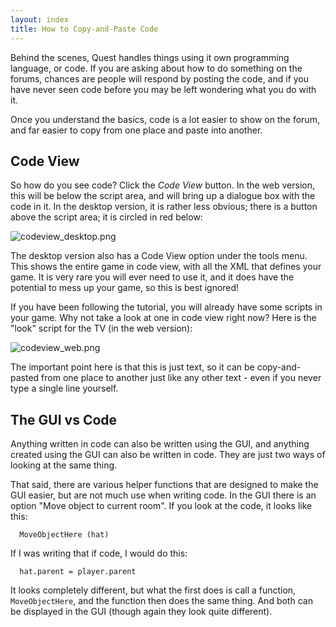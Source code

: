 ```yaml
---
layout: index
title: How to Copy-and-Paste Code
---
```


Behind the scenes, Quest handles things using it own programming language, or code. If you are asking about how to do something on the forums, chances are people will respond by posting the code, and if you have never seen code before you may be left wondering what you do with it.

Once you understand the basics, code is a lot easier to show on the forum, and far easier to copy from one place and paste into another.


Code View
---------

So how do you see code? Click the _Code View_ button. In the web version, this will be below the script area, and will bring up a dialogue box with the code in it. In the desktop version, it is rather less obvious; there is a button above the script area; it is circled in red below:

![](codeview_desktop.png "codeview_desktop.png")

The desktop version also has a Code View option under the tools menu. This shows the entire game in code view, with all the XML that defines your game. It is very rare you will ever need to use it, and it does have the potential to mess up your game, so this is best ignored!

If you have been following the tutorial, you will already have some scripts in your game. Why not take a look at one in code view right now? Here is the "look" script for the TV (in the web version):

![](codeview_web.png "codeview_web.png")

The important point here is that this is just text, so it can be copy-and-pasted from one place to another just like any other text - even if you never type a single line yourself.


The GUI vs Code
---------------

Anything written in code can also be written using the GUI, and anything created using the GUI can also be written in code. They are just two ways of looking at the same thing.

That said, there are various helper functions that are designed to make the GUI easier, but are not much use when writing code. In the GUI there is an option "Move object to current room". If you look at the code, it looks like this:
```
  MoveObjectHere (hat)
```
If I was writing that if code, I would do this:
```
  hat.parent = player.parent
```
It looks completely different, but what the first does is call a function, `MoveObjectHere`, and the function then does the same thing. And both can be displayed in the GUI (though again they look quite different).

